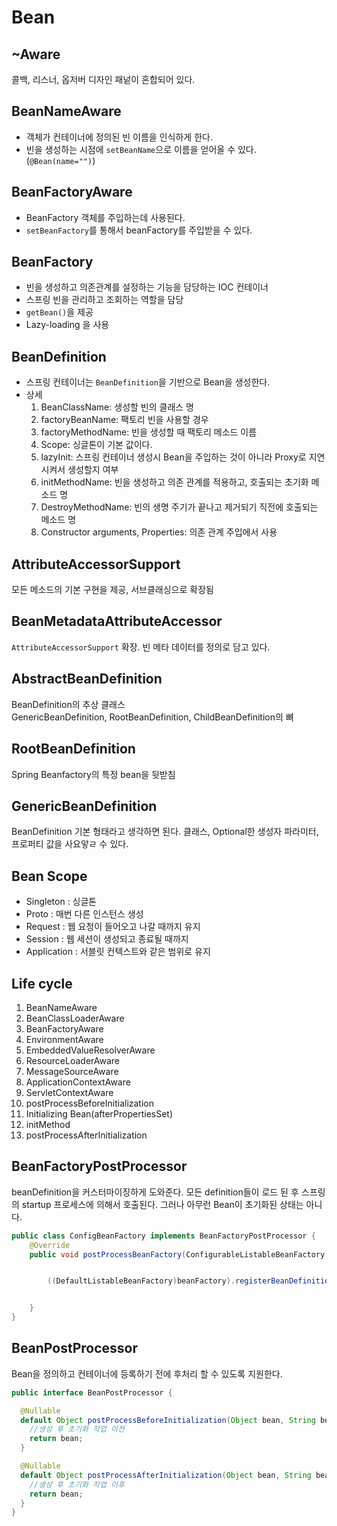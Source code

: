 # Bean

## ~Aware
콜백, 리스너, 옵저버 디자인 패넡이 혼합되어 있다.

## BeanNameAware
- 객체가 컨테이너에 정의된 빈 이름을 인식하게 한다. 
- 빈을 생성하는 시점에 `setBeanName`으로 이름을 얻어올 수 있다. (`@Bean(name="")`)

## BeanFactoryAware
- BeanFactory 객체를 주입하는데 사용된다.
- `setBeanFactory`를 통해서 beanFactory를 주입받을 수 있다.

## BeanFactory
- 빈을 생성하고 의존관계를 설정하는 기능을 담당하는 IOC 컨테이너
- 스프링 빈을 관리하고 조회하는 역할을 담당
- `getBean()`을 제공
- Lazy-loading 을 사용

## BeanDefinition
- 스프링 컨테이너는 `BeanDefinition`을 기반으로 Bean을 생성한다. 
- 상세
  1. BeanClassName: 생성할 빈의 클래스 명
  2. factoryBeanName: 팩토리 빈을 사용할 경우
  3. factoryMethodName: 빈을 생성할 때 팩토리 메소드 이름
  4. Scope: 싱글톤이 기본 값이다.
  5. lazyInit: 스프링 컨테이너 생성시 Bean을 주입하는 것이 아니라 Proxy로 지연시켜서 생성할지 여부
  6. initMethodName: 빈을 생성하고 의존 관계를 적용하고, 호출되는 초기화 메소드 명
  7. DestroyMethodName: 빈의 생명 주기가 끝나고 제거되기 직전에 호출되는 메소드 명
  8. Constructor arguments, Properties: 의존 관계 주입에서 사용

## AttributeAccessorSupport
모든 메소드의 기본 구현을 제공, 서브클래싱으로 확장됨

## BeanMetadataAttributeAccessor
`AttributeAccessorSupport` 확장. 빈 메타 데이터를 정의로 담고 있다.  

## AbstractBeanDefinition
BeanDefinition의 추상 클래스  
GenericBeanDefinition, RootBeanDefinition, ChildBeanDefinition의 뼈

## RootBeanDefinition
Spring Beanfactory의 특정 bean을 뒷받침 

## GenericBeanDefinition
BeanDefinition 기본 형태라고 생각하면 된다. 클래스, Optional한 생성자 파라미터, 프로퍼티 값을 사요앟ㄹ 수 있다. 


## Bean Scope
- Singleton : 싱글톤
- Proto : 매번 다른 인스턴스 생성
- Request : 웹 요청이 들어오고 나갈 때까지 유지
- Session : 웹 세션이 생성되고 종료될 때까지
- Application : 서블릿 컨텍스트와 같은 범위로 유지


## Life cycle

1. BeanNameAware
2. BeanClassLoaderAware
3. BeanFactoryAware
4. EnvironmentAware
5. EmbeddedValueResolverAware
6. ResourceLoaderAware
7. MessageSourceAware
8. ApplicationContextAware
9. ServletContextAware
10. postProcessBeforeInitialization
11. Initializing Bean(afterPropertiesSet)
12. initMethod
13. postProcessAfterInitialization

## BeanFactoryPostProcessor
beanDefinition을 커스터마이징하게 도와준다. 모든 definition들이 로드 된 후 스프링의 startup 프로세스에 의해서 호출된다. 
그러나 아무런 Bean이 초기화된 상태는 아니다.

```java
public class ConfigBeanFactory implements BeanFactoryPostProcessor {
    @Override
    public void postProcessBeanFactory(ConfigurableListableBeanFactory beanFactory) throws BeansException {


        ((DefaultListableBeanFactory)beanFactory).registerBeanDefinition("myBeanName", gbd);


    }
}
```

## BeanPostProcessor
Bean을 정의하고 컨테이너에 등록하기 전에 후처리 할 수 있도록 지원한다.
```java
public interface BeanPostProcessor {

  @Nullable
  default Object postProcessBeforeInitialization(Object bean, String beanName) throws BeansException {
    //생성 후 초기화 작업 이전
    return bean;
  }

  @Nullable
  default Object postProcessAfterInitialization(Object bean, String beanName) throws BeansException {
    //생성 후 초기화 작업 이후
    return bean;
  }
}
```